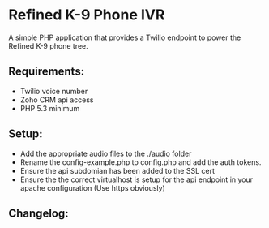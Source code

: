# Refined K-9 Phone IVR

A simple PHP application that provides a Twilio endpoint to power the Refined K-9 phone tree.

## Requirements:
 - Twilio voice number
 - Zoho CRM api access
 - PHP 5.3 minimum

## Setup:
 - Add the appropriate audio files to the ./audio folder
 - Rename the config-example.php to config.php and add the auth tokens.
 - Ensure the api subdomian has been added to the SSL cert
 - Ensure the the correct virtualhost is setup for the api endpoint in your apache configuration (Use https obviously)

## Changelog: